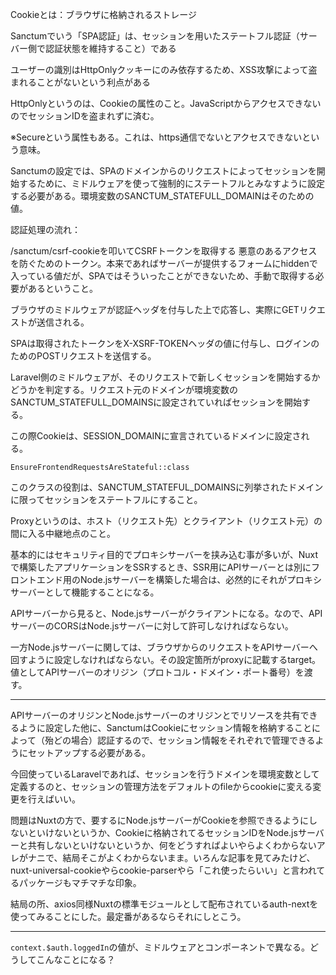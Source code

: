 Cookieとは：ブラウザに格納されるストレージ

Sanctumでいう「SPA認証」は、セッションを用いたステートフル認証（サーバー側で認証状態を維持すること）である

ユーザーの識別はHttpOnlyクッキーにのみ依存するため、XSS攻撃によって盗まれることがないという利点がある

HttpOnlyというのは、Cookieの属性のこと。JavaScriptからアクセスできないのでセッションIDを盗まれずに済む。

※Secureという属性もある。これは、https通信でないとアクセスできないという意味。

Sanctumの設定では、SPAのドメインからのリクエストによってセッションを開始するために、ミドルウェアを使って強制的にステートフルとみなすように設定する必要がある。環境変数のSANCTUM_STATEFULL_DOMAINはそのための値。

認証処理の流れ：

/sanctum/csrf-cookieを叩いてCSRFトークンを取得する
悪意のあるアクセスを防ぐためのトークン。本来であればサーバーが提供するフォームにhiddenで入っている値だが、SPAではそういったことができないため、手動で取得する必要があるということ。

ブラウザのミドルウェアが認証ヘッダを付与した上で応答し、実際にGETリクエストが送信される。

SPAは取得されたトークンをX-XSRF-TOKENヘッダの値に付与し、ログインのためのPOSTリクエストを送信する。

Laravel側のミドルウェアが、そのリクエストで新しくセッションを開始するかどうかを判定する。リクエスト元のドメインが環境変数のSANCTUM_STATEFULL_DOMAINSに設定されていればセッションを開始する。

この際Cookieは、SESSION_DOMAINに宣言されているドメインに設定される。

```
EnsureFrontendRequestsAreStateful::class
```

このクラスの役割は、SANCTUM_STATEFUL_DOMAINSに列挙されたドメインに限ってセッションをステートフルにすること。

Proxyというのは、ホスト（リクエスト先）とクライアント（リクエスト元）の間に入る中継地点のこと。

基本的にはセキュリティ目的でプロキシサーバーを挟み込む事が多いが、Nuxtで構築したアプリケーションをSSRするとき、SSR用にAPIサーバーとは別にフロントエンド用のNode.jsサーバーを構築した場合は、必然的にそれがプロキシサーバーとして機能することになる。

APIサーバーから見ると、Node.jsサーバーがクライアントになる。なので、APIサーバーのCORSはNode.jsサーバーに対して許可しなければならない。

一方Node.jsサーバーに関しては、ブラウザからのリクエストをAPIサーバーへ回すように設定しなければならない。その設定箇所がproxyに記載するtarget。値としてAPIサーバーのオリジン（プロトコル・ドメイン・ポート番号）を渡す。

---

APIサーバーのオリジンとNode.jsサーバーのオリジンとでリソースを共有できるように設定した他に、SanctumはCookieにセッション情報を格納することによって（殆どの場合）認証するので、セッション情報をそれぞれで管理できるようにセットアップする必要がある。

今回使っているLaravelであれば、セッションを行うドメインを環境変数として定義するのと、セッションの管理方法をデフォルトのfileからcookieに変える変更を行えばいい。

問題はNuxtの方で、要するにNode.jsサーバーがCookieを参照できるようにしないといけないというか、Cookieに格納されてるセッションIDをNode.jsサーバーと共有しないといけないというか、何をどうすればよいやらよくわからないアレがナニで、結局そこがよくわからないまま。いろんな記事を見てみたけど、nuxt-universal-cookieやらcookie-parserやら「これ使ったらいい」と言われてるパッケージもマチマチな印象。

結局の所、axios同様Nuxtの標準モジュールとして配布されているauth-nextを使ってみることにした。最定番があるならそれにしとこう。

---

`context.$auth.loggedIn`の値が、ミドルウェアとコンポーネントで異なる。どうしてこんなことになる？

